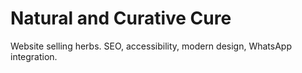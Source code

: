 # Natural and Curative Cure

Website selling herbs. SEO, accessibility, modern design, WhatsApp integration.
